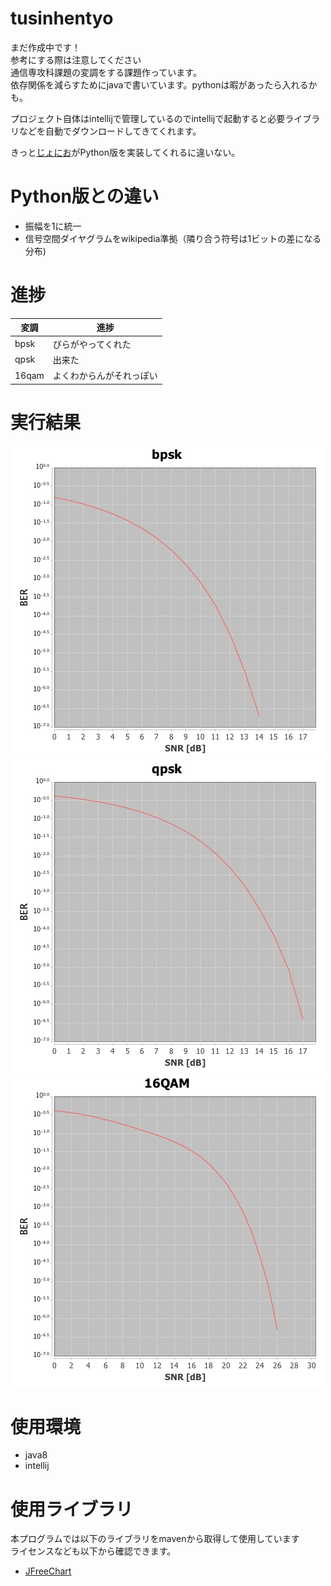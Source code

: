 # tusinhentyo
まだ作成中です！  
参考にする際は注意してください  
通信専攻科課題の変調をする課題作っています。  
依存関係を減らすためにjavaで書いています。pythonは暇があったら入れるかも。  

プロジェクト自体はintellijで管理しているのでintellijで起動すると必要ライブラリなどを自動でダウンロードしてきてくれます。  

きっと[じょにお](https://twitter.com/joniojonijoni)がPython版を実装してくれるに違いない。

# Python版との違い
- 振幅を1に統一
- 信号空間ダイヤグラムをwikipedia準拠（隣り合う符号は1ビットの差になる分布)

# 進捗
|変調|進捗|
|---|---|
bpsk|ぴらがやってくれた
qpsk|出来た
16qam|よくわからんがそれっぽい

# 実行結果
![bpsk](https://raw.githubusercontent.com/Khromium/tusinhentyo/master/res/bpsk.jpg)
![qpsk](https://raw.githubusercontent.com/Khromium/tusinhentyo/master/res/qpsk.jpg)
![16qam](https://raw.githubusercontent.com/Khromium/tusinhentyo/master/res/16qam.jpg)

# 使用環境
- java8
- intellij

# 使用ライブラリ
本プログラムでは以下のライブラリをmavenから取得して使用しています  
ライセンスなども以下から確認できます。
- [JFreeChart](http://www.jfree.org/jfreechart/)
